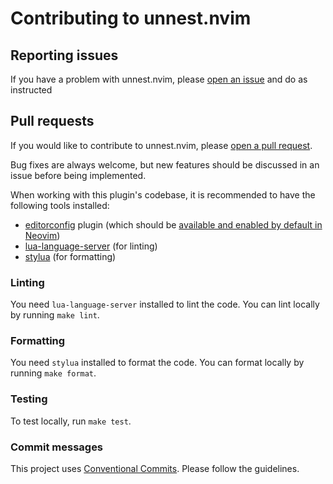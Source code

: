 # Contributing to unnest.nvim

## Reporting issues

If you have a problem with unnest.nvim, please [open an
issue](https://github.com/brianhuster/unnest.nvim/issues/new) and do as instructed

## Pull requests

If you would like to contribute to unnest.nvim, please [open a pull
request](https://github.com/brianhuster/unnest.nvim/pulls).

Bug fixes are always welcome, but new features should be discussed in an issue
before being implemented.

When working with this plugin's codebase, it is recommended to have the
following tools installed:
- [editorconfig](https://editorconfig.org) plugin (which should be [available
  and enabled by default in
  Neovim](https://neovim.io/doc/user/editorconfig.html#_editorconfig-integration))
- [lua-language-server](https://github.com/sumneko/lua-language-server) (for
  linting)
- [stylua](https://github.com/JohnnyMorganz/StyLua) (for formatting)

### Linting

You need `lua-language-server` installed to lint the code. You can lint locally
by running `make lint`.

### Formatting

You need `stylua` installed to format the code. You can format locally by
running `make format`.

### Testing

To test locally, run `make test`.

### Commit messages

This project uses [Conventional
Commits](https://www.conventionalcommits.org/en/v1.0.0/). Please follow the
guidelines.
